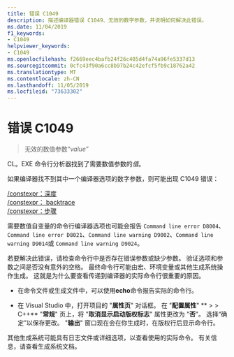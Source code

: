 ```yaml
---
title: 错误 C1049
description: 描述编译器错误 C1049、无效的数字参数，并说明如何解决此错误。
ms.date: 11/04/2019
f1_keywords:
- C1049
helpviewer_keywords:
- C1049
ms.openlocfilehash: f2669eec4bafb24f26c405d4fa74a96fe5337d13
ms.sourcegitcommit: 0cfc43f90a6cc8b97b24c42efcf5fb9c18762a42
ms.translationtype: MT
ms.contentlocale: zh-CN
ms.lasthandoff: 11/05/2019
ms.locfileid: "73633302"
---
```

# <a name="fatal-error-c1049"></a>错误 C1049

> 无效的数值参数“*value*”

CL。EXE 命令行分析器找到了需要数值参数的*值*。

如果编译器找不到其中一个编译器选项的数字参数，则可能出现 C1049 错误：

[/constexpr：深度](/cpp/build/reference/constexpr-control-constexpr-evaluation)\
[/constexpr： backtrace](/cpp/build/reference/constexpr-control-constexpr-evaluation)\
[/constexpr：步骤](/cpp/build/reference/constexpr-control-constexpr-evaluation)

需要数值自变量的命令行编译器选项也可能会报告 `Command line error D8004`、`Command line error D8021`、`Command line warning D9002`、`Command line warning D9014`或 `Command line warning D9024`。

若要解决此错误，请检查命令行中是否存在错误参数或缺少参数。 验证选项和参数之间是否没有意外的空格。 最终命令行可能由宏、环境变量或其他生成系统操作生成。 这就是为什么要查看传递到编译器的实际命令行很重要的原因。

- 在命令文件或生成文件中，可以使用**echo**命令报告实际的命令行。

- 在 Visual Studio 中，打开项目的 "**属性页**" 对话框。 在 "**配置属性**" ** >  > C++**  "**常规**" 页上，将 "**取消显示启动版权标志**" 属性更改为 "**否**"。 选择“确定”以保存更改。 "**输出**" 窗口现在会在你生成时，在版权行后显示命令行。

其他生成系统可能具有日志文件或详细选项，以查看使用的实际命令。 有关信息，请查看生成系统文档。
